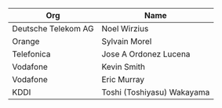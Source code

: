 | Org                    | Name                                                |
| -----------------------| ----------------------------------------------------|
| Deutsche Telekom AG | Noel Wirzius |
| Orange | Sylvain Morel |
| Telefonica | Jose A Ordonez Lucena |
| Vodafone | Kevin Smith |
| Vodafone | Eric Murray |
| KDDI | Toshi (Toshiyasu) Wakayama |

